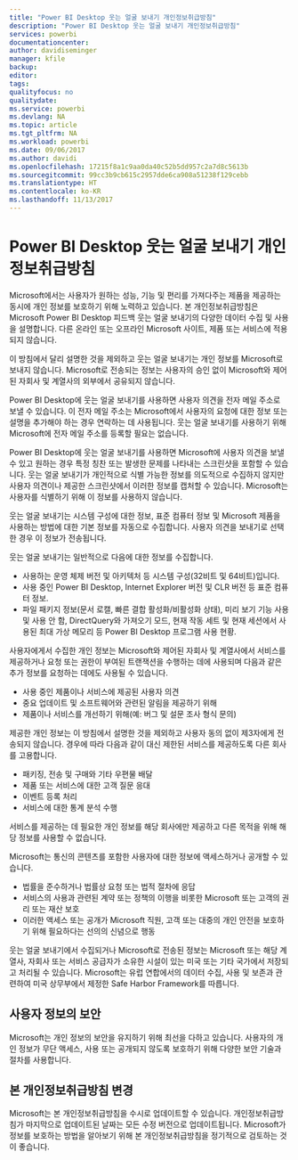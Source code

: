 ```yaml
---
title: "Power BI Desktop 웃는 얼굴 보내기 개인정보취급방침"
description: "Power BI Desktop 웃는 얼굴 보내기 개인정보취급방침"
services: powerbi
documentationcenter: 
author: davidiseminger
manager: kfile
backup: 
editor: 
tags: 
qualityfocus: no
qualitydate: 
ms.service: powerbi
ms.devlang: NA
ms.topic: article
ms.tgt_pltfrm: NA
ms.workload: powerbi
ms.date: 09/06/2017
ms.author: davidi
ms.openlocfilehash: 17215f8a1c9aa0da40c52b5dd957c2a7d8c5613b
ms.sourcegitcommit: 99cc3b9cb615c2957dde6ca908a51238f129cebb
ms.translationtype: HT
ms.contentlocale: ko-KR
ms.lasthandoff: 11/13/2017
---
```

# <a name="power-bi-desktop-send-a-smile-privacy-statement"></a>Power BI Desktop 웃는 얼굴 보내기 개인정보취급방침
Microsoft에서는 사용자가 원하는 성능, 기능 및 편리를 가져다주는 제품을 제공하는 동시에 개인 정보를 보호하기 위해 노력하고 있습니다. 본 개인정보취급방침은 Microsoft Power BI Desktop 피드백 웃는 얼굴 보내기의 다양한 데이터 수집 및 사용을 설명합니다. 다른 온라인 또는 오프라인 Microsoft 사이트, 제품 또는 서비스에 적용되지 않습니다.

이 방침에서 달리 설명한 것을 제외하고 웃는 얼굴 보내기는 개인 정보를 Microsoft로 보내지 않습니다. Microsoft로 전송되는 정보는 사용자의 승인 없이 Microsoft와 제어된 자회사 및 계열사의 외부에서 공유되지 않습니다.

Power BI Desktop에 웃는 얼굴 보내기를 사용하면 사용자 의견을 전자 메일 주소로 보낼 수 있습니다. 이 전자 메일 주소는 Microsoft에서 사용자의 요청에 대한 정보 또는 설명을 추가해야 하는 경우 연락하는 데 사용됩니다. 웃는 얼굴 보내기를 사용하기 위해 Microsoft에 전자 메일 주소를 등록할 필요는 없습니다.

Power BI Desktop에 웃는 얼굴 보내기를 사용하면 Microsoft에 사용자 의견을 보낼 수 있고 원하는 경우 특정 칭찬 또는 발생한 문제를 나타내는 스크린샷을 포함할 수 있습니다. 웃는 얼굴 보내기가 개인적으로 식별 가능한 정보를 의도적으로 수집하지 않지만 사용자 의견이나 제공한 스크린샷에서 이러한 정보를 캡처할 수 있습니다. Microsoft는 사용자를 식별하기 위해 이 정보를 사용하지 않습니다.

웃는 얼굴 보내기는 시스템 구성에 대한 정보, 표준 컴퓨터 정보 및 Microsoft 제품을 사용하는 방법에 대한 기본 정보를 자동으로 수집합니다. 사용자 의견을 보내기로 선택한 경우 이 정보가 전송됩니다.

웃는 얼굴 보내기는 일반적으로 다음에 대한 정보를 수집합니다.

* 사용하는 운영 체제 버전 및 아키텍처 등 시스템 구성(32비트 및 64비트)입니다.
* 사용 중인 Power BI Desktop, Internet Explorer 버전 및 CLR 버전 등 표준 컴퓨터 정보.
* 파일 패키지 정보(문서 로캘, 빠른 결합 활성화/비활성화 상태), 미리 보기 기능 사용 및 사용 안 함, DirectQuery와 가져오기 모드, 현재 작동 세트 및 현재 세션에서 사용된 최대 가상 메모리 등 Power BI Desktop 프로그램 사용 현황.

사용자에게서 수집한 개인 정보는 Microsoft와 제어된 자회사 및 계열사에서 서비스를 제공하거나 요청 또는 권한이 부여된 트랜잭션을 수행하는 데에 사용되며 다음과 같은 추가 정보를 요청하는 데에도 사용될 수 있습니다.

* 사용 중인 제품이나 서비스에 제공된 사용자 의견
* 중요 업데이트 및 소프트웨어와 관련된 알림을 제공하기 위해
* 제품이나 서비스를 개선하기 위해(예: 버그 및 설문 조사 형식 문의)

제공한 개인 정보는 이 방침에서 설명한 것을 제외하고 사용자 동의 없이 제3자에게 전송되지 않습니다. 경우에 따라 다음과 같이 대신 제한된 서비스를 제공하도록 다른 회사를 고용합니다.

* 패키징, 전송 및 구매와 기타 우편물 배달
* 제품 또는 서비스에 대한 고객 질문 응대
* 이벤트 등록 처리
* 서비스에 대한 통계 분석 수행

서비스를 제공하는 데 필요한 개인 정보를 해당 회사에만 제공하고 다른 목적을 위해 해당 정보를 사용할 수 없습니다.

Microsoft는 통신의 콘텐츠를 포함한 사용자에 대한 정보에 액세스하거나 공개할 수 있습니다.

* 법률을 준수하거나 법률상 요청 또는 법적 절차에 응답
* 서비스의 사용과 관련된 계약 또는 정책의 이행을 비롯한 Microsoft 또는 고객의 권리 또는 재산 보호
* 이러한 액세스 또는 공개가 Microsoft 직원, 고객 또는 대중의 개인 안전을 보호하기 위해 필요하다는 선의의 신념으로 행동

웃는 얼굴 보내기에서 수집되거나 Microsoft로 전송된 정보는 Microsoft 또는 해당 계열사, 자회사 또는 서비스 공급자가 소유한 시설이 있는 미국 또는 기타 국가에서 저장되고 처리될 수 있습니다. Microsoft는 유럽 연합에서의 데이터 수집, 사용 및 보존과 관련하여 미국 상무부에서 제정한 Safe Harbor Framework를 따릅니다.

## <a name="security-of-your-information"></a>사용자 정보의 보안
Microsoft는 개인 정보의 보안을 유지하기 위해 최선을 다하고 있습니다. 사용자의 개인 정보가 무단 액세스, 사용 또는 공개되지 않도록 보호하기 위해 다양한 보안 기술과 절차를 사용합니다.

## <a name="changes-to-this-privacy-statement"></a>본 개인정보취급방침 변경
Microsoft는 본 개인정보취급방침을 수시로 업데이트할 수 있습니다. 개인정보취급방침가 마지막으로 업데이트된 날짜는 모든 수정 버전으로 업데이트됩니다. Microsoft가 정보를 보호하는 방법을 알아보기 위해 본 개인정보취급방침을 정기적으로 검토하는 것이 좋습니다.

